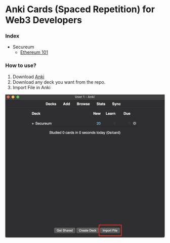 # Anki Cards (Spaced Repetition) for Web3 Developers

### Index

-   Secureum
    -   [Ethereum 101](https://secureum.substack.com/p/ethereum-101)

### How to use?

1. Download [Anki](https://apps.ankiweb.net/)
2. Download any deck you want from the repo.
3. Import File in Anki

![anki-import-file](./assets/how-to-import.png)
